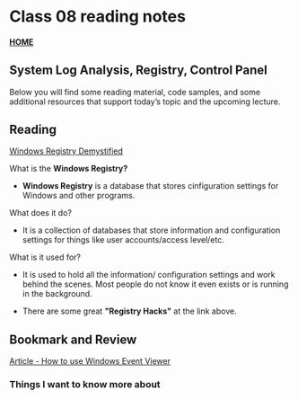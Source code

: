 # Class 08 reading notes

#### [HOME](https://cesarderio.github.io/reading-notes/)

## System Log Analysis, Registry, Control Panel

Below you will find some reading material, code samples, and some additional resources that support today’s topic and the upcoming lecture.

## Reading

[Windows Registry Demystified](https://www.howtogeek.com/370022/windows-registry-demystified-what-you-can-do-with-it/)

What is the **Windows Registry?**

* **Windows Registry** is a database that stores cinfiguration settings for Windows and other programs.

What does it do?

* It is a collection of databases that store information and configuration settings for things like user accounts/access level/etc.

What is it used for?

* It is used to hold all the information/ configuration settings and work behind the scenes. Most people do not know it even exists or is running in the background.

* There are some great **"Registry Hacks"** at the link above.

## Bookmark and Review

[Article - How to use Windows Event Viewer](https://www.faqforge.com/windows/windows-10/what-is-event-viewer-and-how-to-use-it-in-windows-10/)

### Things I want to know more about
